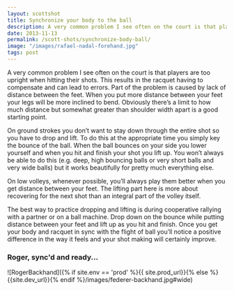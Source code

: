 ```yaml
---
layout: scottshot
title: Synchronize your body to the ball
description: A very common problem I see often on the court is that players are too upright when hitting their shots...
date: 2013-11-13
permalink: /scott-shots/synchronize-body-ball/
image: "/images/rafael-nadal-forehand.jpg"
tags: post
---
```


A very common problem I see often on the court is that players are too upright when hitting their shots. This results in the racquet having to compensate and can lead to errors. Part of the problem is caused by lack of distance between the feet. When you put more distance between your feet your legs will be more inclined to bend. Obviously there’s a limit to how much distance but somewhat greater than shoulder width apart is a good starting point.

On ground strokes you don’t want to stay down through the entire shot so you have to drop and lift. To do this at the appropriate time you simply key the bounce of the ball. When the ball bounces on your side you lower yourself and when you hit and finish your shot you lift up. You won’t always be able to do this (e.g. deep, high bouncing balls or very short balls and very wide balls) but it works beautifully for pretty much everything else.

On low volleys, whenever possible, you’ll always play them better when you get distance between your feet. The lifting part here is more about recovering for the next shot than an integral part of the volley itself.

The best way to practice dropping and lifting is during cooperative rallying with a partner or on a ball machine. Drop down on the bounce while putting distance between your feet and lift up as you hit and finish. Once you get your body and racquet in sync with the flight of ball you’ll notice a positive difference in the way it feels and your shot making will certainly improve.

### Roger, sync'd and ready...

![RogerBackhand]({% if site.env == 'prod' %}{{ site.prod_url}}{% else %}{{site.dev_url}}{% endif %}/images/federer-backhand.jpg#wide)
